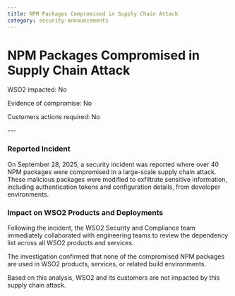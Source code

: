 ```yaml
---
title: NPM Packages Compromised in Supply Chain Attack
category: security-announcements
---
```


# NPM Packages Compromised in Supply Chain Attack

<p class="doc-info">WSO2 impacted: No</p>
<p class="doc-info">Evidence of compromise: No</p>
<p class="doc-info">Customers actions required: No</p>
---

### Reported Incident
On September 28, 2025, a security incident was reported where over 40 NPM packages were compromised in a large-scale supply chain attack. These malicious packages were modified to exfiltrate sensitive information, including authentication tokens and configuration details, from developer environments.


### Impact on WSO2 Products and Deployments
Following the incident, the WSO2 Security and Compliance team immediately collaborated with engineering teams to review the dependency list across all WSO2 products and services.

The investigation confirmed that none of the compromised NPM packages are used in WSO2 products, services, or related build environments.

Based on this analysis, WSO2 and its customers are not impacted by this supply chain attack.